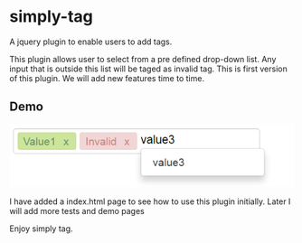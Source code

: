 # simply-tag
A jquery plugin to enable users to add tags.

This plugin allows user to select from a pre defined drop-down list. Any input that is outside this list will be taged as invalid tag.
This is first version of this plugin. We will add new features time to time.

## Demo

![Screenshot](https://github.com/SinghChandrabhan/simply-tag/blob/master/static/demo.png)

I have added a index.html page to see how to use this plugin initially. Later I will add more tests and demo pages

Enjoy simply tag.

